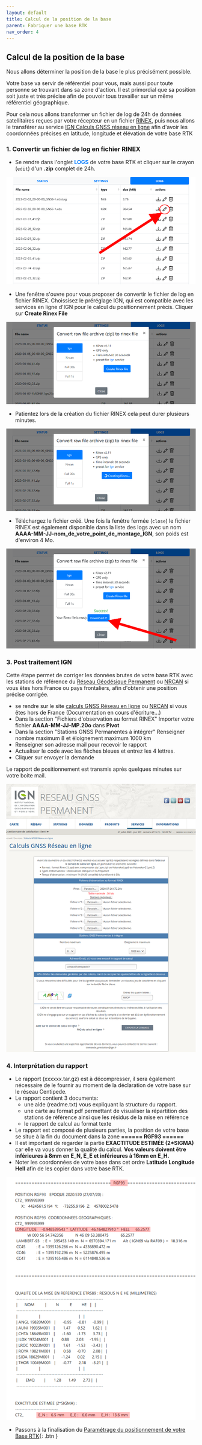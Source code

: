 ```yaml
---
layout: default
title: Calcul de la position de la base
parent: Fabriquer une base RTK
nav_order: 4
---
```


## Calcul de la position de la base

Nous allons déterminer la position de la base le plus précisément possible.

Votre base va servir de référentiel pour vous, mais aussi pour toute personne se trouvant dans sa zone d'action. Il est primordial que sa position soit juste et très précise afin de pouvoir tous travailler sur un même référentiel géographique.

Pour cela nous allons transformer un fichier de log de 24h de données satellitaires reçues par votre récepteur en un fichier [RINEX](http://rgp.ign.fr/DONNEES/format/rinex.php), puis nous allons le transférer au service [IGN Calculs GNSS réseau en ligne](http://rgp.ign.fr/SERVICES/calcul_online.php) afin d'avoir les coordonnées précises en latitude, longitude et élévation de votre base RTK

### 1. Convertir un fichier de log en fichier RINEX

* Se rendre dans l'onglet <span style="color:#007BFF">**LOGS**</span> de votre base RTK et cliquer sur le crayon (```edit```) d'un **.zip** complet de 24h.

![log2rinex](/assets/images/positionnement/log2rinex1.png)

* Une fenêtre s'ouvre pour vous proposer de convertir le fichier de log en fichier RINEX. Choissisez le préréglage IGN, qui est compatible avec les services en ligne d'IGN pour le calcul du positionnement précis. Cliquer sur **Create Rinex File**

![log2rinex](/assets/images/positionnement/log2rinex2.png)

* Patientez lors de la création du fichier RINEX cela peut durer plusieurs minutes.

![log2rinex](/assets/images/positionnement/log2rinex3.gif)

* Téléchargez le fichier créé. Une fois la fenêtre fermée (```close```) le fichier RINEX est également disponible dans la liste des logs avec un nom **AAAA-MM-JJ-nom_de_votre_point_de_montage_IGN**, son poids est d'environ 4 Mo.

![log2rinex](/assets/images/positionnement/log2rinex4.png)

    
### 3. Post traitement IGN

Cette étape permet de corriger les données brutes de votre base RTK avec les stations de référence du [Réseau Géodésique Permanent](http://rgp.ign.fr/) ou [NRCAN](https://webapp.csrs-scrs.nrcan-rncan.gc.ca/geod/tools-outils/ppp.php) si vous êtes hors France ou pays frontaliers, afin d'obtenir une position précise corrigée.

* se rendre sur le site [calculs GNSS Réseau en ligne](http://rgp.ign.fr/SERVICES/calcul_online.php) ou [NRCAN](https://webapp.csrs-scrs.nrcan-rncan.gc.ca/geod/tools-outils/ppp.php) si vous êtes hors de France (Documentation en cours d'écriture...)
* Dans la section "Fichiers d'observation au format RINEX" Importer votre fichier **AAAA-MM-JJ-MP.20o** dans **Pivot**
* Dans la section "Stations GNSS Permanentes à intégrer" Renseigner nombre maximum 8 et éloignement maximum 1000 km
* Renseigner son adresse mail pour recevoir le rapport
* Actualiser le code avec les flèches bleues et entrez les 4 lettres.
* Cliquer sur envoyer la demande

Le rapport de positionnement est transmis après quelques minutes sur votre boite mail.

![ign](/assets/images/positionnement/ign_reseau_en_ligne1.png)


### 4. Interprétation du rapport 

* Le rapport (xxxxxx.tar.gz) est à décompresser, il sera également nécessaire de le fournir au moment de la déclaration de votre base sur le réseau Centipede.
* Le rapport contient 3 documents:
	* une aide (readme.txt) vous expliquant la structure du rapport.
	* une carte au format pdf permettant de visualiser la répartition des stations de référence ainsi que les résidus de la mise en référence
	* le rapport de calcul au format texte 
* Le rapport est composé de plusieurs parties, la position de votre base se situe à la fin du document dans la zone **====== RGF93 ======**
* Il est important de regarder la partie **EXACTITUDE ESTIMÉE (2*SIGMA)** car elle va vous donner la qualité du calcul. **Vos valeurs doivent être inférieures à 8mm en E_N, E_E et inférieures à 16mm en E_H.**
* Noter les coordonnées de votre base dans cet ordre **Latitude Longitude Hell** afin de les copier dans votre base RTK.

![ign](/assets/images/positionnement/rapport_ign1.png)


* Passons à la finalisation du [Paramétrage du positionnement de votre Base RTK](param_positionnement){: .btn }

